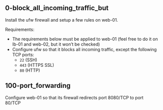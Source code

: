 ## 0-block_all_incoming_traffic_but
Install the ufw firewall and setup a few rules on web-01.

Requirements:

- The requirements below must be applied to web-01 (feel free to do it on lb-01 and web-02, but it won’t be checked)
- Configure ufw so that it blocks all incoming traffic, except the following TCP ports:
	- `22` (SSH)
	- `443` (HTTPS SSL)
	- `80` (HTTP)

## 100-port_forwarding
Configure web-01 so that its firewall redirects port 8080/TCP to port 80/TCP
